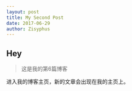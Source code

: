 ```yaml
---
layout: post
title: My Second Post
date: 2017-06-29
author: Zisyphus
---
```




## Hey
>这是我的第6篇博客

进入我的博客主页，新的文章会出现在我的主页上。
